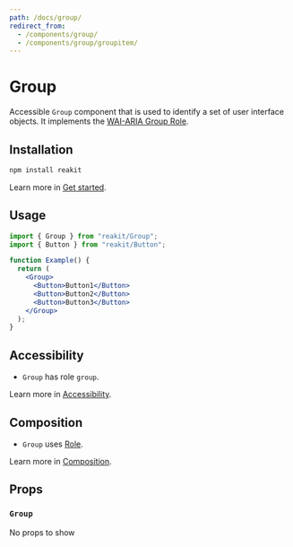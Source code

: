 ```yaml
---
path: /docs/group/
redirect_from:
  - /components/group/
  - /components/group/groupitem/
---
```


# Group

Accessible `Group` component that is used to identify a set of user interface objects. It implements the [WAI-ARIA Group Role](https://www.w3.org/TR/wai-aria-1.1/#group).

<carbon-ad></carbon-ad>

## Installation

```sh
npm install reakit
```

Learn more in [Get started](/docs/get-started/).

## Usage

```jsx
import { Group } from "reakit/Group";
import { Button } from "reakit/Button";

function Example() {
  return (
    <Group>
      <Button>Button1</Button>
      <Button>Button2</Button>
      <Button>Button3</Button>
    </Group>
  );
}
```

## Accessibility

- `Group` has role `group`.

Learn more in [Accessibility](/docs/accessibility/).

## Composition

- `Group` uses [Role](/docs/role/).

Learn more in [Composition](/docs/composition/#props-hooks).

## Props

<!-- Automatically generated -->

### `Group`

No props to show
